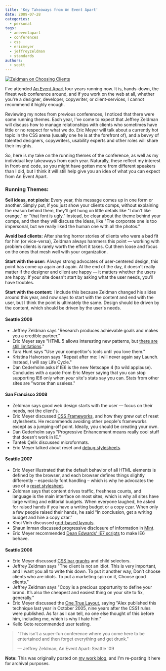 ```yaml
---
title: 'Key Takeaways from An Event Apart'
date: 2009-07-28
categories:
  - personal
tags:
  - aneventapart
  - conferences
  - css
  - ericmeyer
  - jeffreyzeldman
  - standards
authors:
  - scott
---
```


[![Zeldman on Choosing Clients](/images/740950682_20e863541e_o.jpg)](http://www.flickr.com/photos/spaceninja/740950682/ 'Zeldman on Choosing Clients by spaceninja, on Flickr')

I've attended [An Event Apart](http://www.aneventapart.com/) four years running now. It is, hands-down, the finest web conference around, and if you work on the web at all, whether you're a designer, developer, copywriter, or client-services, I cannot recommend it highly enough.

Reviewing my notes from previous conferences, I noticed that there were some running themes. Each year, I've come to expect that Jeffrey Zeldman will discuss how to manage relationships with clients who sometimes have little or no respect for what we do. Eric Meyer will talk about a currently hot topic in the CSS arena (usually one he is at the forefront of), and a bevvy of talented designers, copywriters, usability experts and other roles will share their insights.

So, here is my take on the running themes of the conference, as well as my individual key takeaways from each year. Naturally, these reflect my interest in front-end code, so you might have gotten more from different speakers than I did, but I think it will still help give you an idea of what you can expect from An Event Apart.

### Running Themes:

**Sell ideas, not pixels:** Every year, this message comes up in one form or another. Simply put, if you just show your clients comps, without explaining the reason behind them, they'll get hung on little details like "I don't like orange," or "that font is ugly." Instead, be clear about the theme behind your comps, and then they will discuss the ideas, like "The corporate one is too impersonal, but we really liked the human one with all the photos."

**Avoid bad clients:** After sharing horror stories of clients who were a bad fit for him (or vice-versa), Zeldman always hammers this point — working with problem clients is rarely worth the effort it takes. Cut them loose and focus on the ones that mesh well with your organization.

**Start with the user:** Always strong advocates of user-centered design, this point has come up again and again. At the end of the day, it doesn't really matter if the designer and client are happy — it matters whether the users are happy. If your site doesn't start by asking what the user needs, you'll have troubles.

**Start with the content:** I include this because Zeldman changed his slides around this year, and now says to start with the content and end with the user, but I think the point is ultimately the same. Design should be driven by the content, which should be driven by the user's needs.

#### Seattle 2009

- Jeffrey Zeldman says "Research produces achievable goals and makes you a credible partner."
- Eric Meyer says "HTML 5 allows interesting new patterns, but [there are still limitations](http://meyerweb.com/eric/thoughts/2009/01/02/an-event-apart-and-html-5/)."
- Tara Hunt says "Use your competitor's tools until you love them."
- Kristina Halvorson says "Repeat after me: I will never again say Launch. Instead, I will say Life Cycle."
- Dan Cederholm asks if IE6 is the new Netscape 4 (to wild applause). Concludes with a quote from Eric Meyer saying that you can stop supporting IE6 only when _your_ site's stats say you can. Stats from other sites are "worse than useless."

#### San Francisco 2008

- Zeldman says good web design starts with the user — focus on their needs, not the client's.
- Eric Meyer discussed [CSS Frameworks](http://adactio.com/journal/1498), and how they grew out of reset stylesheets. He recommends avoiding other people's frameworks except as a jumping-off point. Ideally, you should be creating your own.
- Dan Cederholm says "Progressive Enhancement means really cool stuff that doesn't work in IE."
- Tantek Çelik discussed microformats.
- Eric Meyer talked about reset and [debug stylesheets](http://meyerweb.com/eric/tools/css/diagnostics/index.html).

#### Seattle 2007

- Eric Meyer illustrated that the default behavior of all HTML elements is defined by the browser, and each browser defines things slightly differently – especially font handling – which is why he advocates the use of a [reset stylesheet](http://meyerweb.com/eric/tools/css/reset/).
- Zeldman says that content drives traffic, freshness counts, and language is the main interface on most sites, which is why all sites have large writing and editorial budgets. When everyone laughed, he asked for raised hands if you have a writing budget or a copy czar. When only a few people raised their hands, he said “In conclusion, get a writing budget and hire a copy czar.”
- Khoi Vinh discussed [grid-based layouts](http://www.subtraction.com/2004/12/31/grid-computi).
- Shaun Inman discussed progressive disclosure of information in [Mint](http://haveamint.com/).
- Eric Meyer recommended [Dean Edwards' IE7 scripts](http://dean.edwards.name/IE7/) to make IE6 behave.

#### Seattle 2006

- Eric Meyer discussed [CSS bar graphs](http://meyerweb.com/eric/thoughts/2005/12/20/bar-graphs-with-style/) and child selectors.
- Jeffrey Zeldman says "The client is not an idiot. This is very important, and I want you all to write this down. To put it another way, Don’t choose clients who are idiots. To put a marketing spin on it, Choose good clients."
- Jeffrey Zeldman says "Copy is a precious opportunity to define your brand. It’s also the cheapest and easiest thing on your site to fix, generally."
- Eric Meyer discussed the [One True Layout](http://www.positioniseverything.net/articles/onetruelayout/), saying "Alex published this technique last year in October 2005, nine years after the CSS1 rules were published. As far as I can tell, no one else thought of this before him, including me, which is why I hate him."
- Kello Goto recommended user testing.

> "This isn't a super-fun conference where you come here to be entertained and then forget everything and get drunk."
>
> — Jeffrey Zeldman, An Event Apart: Seattle '09

**Note:** This was originally posted on [my work blog](http://blogs.popart.com/author/scottvandehey/), and I'm re-posting it here for archival purposes.
